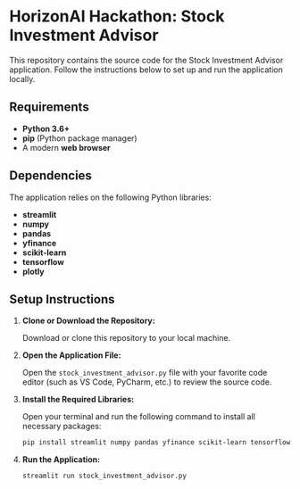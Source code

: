 # HorizonAI Hackathon: Stock Investment Advisor

This repository contains the source code for the Stock Investment Advisor application. Follow the instructions below to set up and run the application locally.

## Requirements

- **Python 3.6+**
- **pip** (Python package manager)
- A modern **web browser**

## Dependencies

The application relies on the following Python libraries:

- **streamlit**
- **numpy**
- **pandas**
- **yfinance**
- **scikit-learn**
- **tensorflow**
- **plotly**

## Setup Instructions

1. **Clone or Download the Repository:**

   Download or clone this repository to your local machine.

2. **Open the Application File:**

   Open the `stock_investment_advisor.py` file with your favorite code editor (such as VS Code, PyCharm, etc.) to review the source code.

3. **Install the Required Libraries:**

   Open your terminal and run the following command to install all necessary packages:

   ```bash
   pip install streamlit numpy pandas yfinance scikit-learn tensorflow plotly
4. **Run the Application:**

   ```bash
   streamlit run stock_investment_advisor.py


